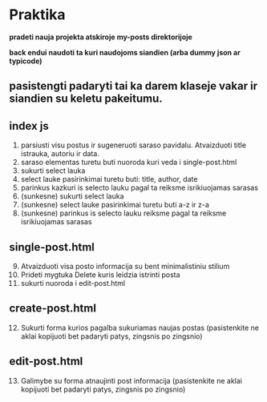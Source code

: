 # Praktika

**pradeti nauja projekta atskiroje my-posts direktorijoje**

**back endui naudoti ta kuri naudojoms siandien (arba dummy json ar typicode)**

## pasistengti padaryti tai ka darem klaseje vakar ir siandien su keletu pakeitumu.

## index js

1. parsiusti visu postus ir sugeneruoti saraso pavidalu. Atvaizduoti title istrauka, autoriu ir data.
2. saraso elementas turetu buti nuoroda kuri veda i single-post.html
3. sukurti select lauka
4. select lauke pasirinkimai turetu buti: title, author, date
5. parinkus kazkuri is selecto lauku pagal ta reiksme isrikiuojamas sarasas
6. (sunkesne) sukurti select lauka
7. (sunkesne) select lauke pasirinkimai turetu buti a-z ir z-a
8. (sunkesne) parinkus is selecto lauku reiksme pagal ta reiksme isrikiuojamas sarasas

## single-post.html

9. Atvaizduoti visa posto informacija su bent minimalistiniu stilium
10. Prideti mygtuka Delete kuris leidzia istrinti posta
11. sukurti nuoroda i edit-post.html

## create-post.html

12. Sukurti forma kurios pagalba sukuriamas naujas postas (pasistenkite ne aklai kopijuoti bet padaryti patys, zingsnis po zingsnio)

## edit-post.html

13. Galimybe su forma atnaujinti post informacija (pasistenkite ne aklai kopijuoti bet padaryti patys, zingsnis po zingsnio)

